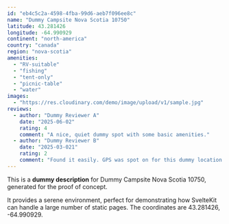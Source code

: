 ```yaml
---
id: "eb4c5c2a-4598-4fba-99d6-aeb7f096ee8c"
name: "Dummy Campsite Nova Scotia 10750"
latitude: 43.281426
longitude: -64.990929
continent: "north-america"
country: "canada"
region: "nova-scotia"
amenities:
  - "RV-suitable"
  - "fishing"
  - "tent-only"
  - "picnic-table"
  - "water"
images:
  - "https://res.cloudinary.com/demo/image/upload/v1/sample.jpg"
reviews:
  - author: "Dummy Reviewer A"
    date: "2025-06-02"
    rating: 4
    comment: "A nice, quiet dummy spot with some basic amenities."
  - author: "Dummy Reviewer B"
    date: "2025-03-021"
    rating: 2
    comment: "Found it easily. GPS was spot on for this dummy location."
---
```


This is a **dummy description** for Dummy Campsite Nova Scotia 10750, generated for the proof of concept.

It provides a serene environment, perfect for demonstrating how SvelteKit can handle a large number of static pages. The coordinates are 43.281426, -64.990929.
